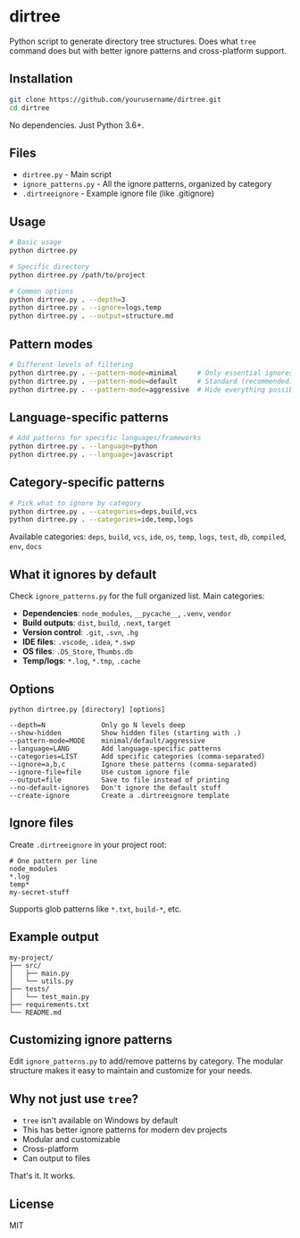 # dirtree

Python script to generate directory tree structures. Does what `tree` command does but with better ignore patterns and cross-platform support.

## Installation

```bash
git clone https://github.com/yourusername/dirtree.git
cd dirtree
```

No dependencies. Just Python 3.6+.

## Files

- `dirtree.py` - Main script
- `ignore_patterns.py` - All the ignore patterns, organized by category
- `.dirtreeignore` - Example ignore file (like .gitignore)

## Usage

```bash
# Basic usage
python dirtree.py

# Specific directory
python dirtree.py /path/to/project

# Common options
python dirtree.py . --depth=3
python dirtree.py . --ignore=logs,temp
python dirtree.py . --output=structure.md
```

## Pattern modes

```bash
# Different levels of filtering
python dirtree.py . --pattern-mode=minimal     # Only essential ignores
python dirtree.py . --pattern-mode=default     # Standard (recommended)
python dirtree.py . --pattern-mode=aggressive  # Hide everything possible
```

## Language-specific patterns

```bash
# Add patterns for specific languages/frameworks
python dirtree.py . --language=python
python dirtree.py . --language=javascript
```

## Category-specific patterns

```bash
# Pick what to ignore by category
python dirtree.py . --categories=deps,build,vcs
python dirtree.py . --categories=ide,temp,logs
```

Available categories: `deps`, `build`, `vcs`, `ide`, `os`, `temp`, `logs`, `test`, `db`, `compiled`, `env`, `docs`

## What it ignores by default

Check `ignore_patterns.py` for the full organized list. Main categories:

- **Dependencies**: `node_modules`, `__pycache__`, `.venv`, `vendor`
- **Build outputs**: `dist`, `build`, `.next`, `target`
- **Version control**: `.git`, `.svn`, `.hg`
- **IDE files**: `.vscode`, `.idea`, `*.swp`
- **OS files**: `.DS_Store`, `Thumbs.db`
- **Temp/logs**: `*.log`, `*.tmp`, `.cache`

## Options

```
python dirtree.py [directory] [options]

--depth=N              Only go N levels deep
--show-hidden          Show hidden files (starting with .)
--pattern-mode=MODE    minimal/default/aggressive
--language=LANG        Add language-specific patterns
--categories=LIST      Add specific categories (comma-separated)
--ignore=a,b,c         Ignore these patterns (comma-separated)
--ignore-file=file     Use custom ignore file
--output=file          Save to file instead of printing
--no-default-ignores   Don't ignore the default stuff
--create-ignore        Create a .dirtreeignore template
```

## Ignore files

Create `.dirtreeignore` in your project root:

```
# One pattern per line
node_modules
*.log
temp*
my-secret-stuff
```

Supports glob patterns like `*.txt`, `build-*`, etc.

## Example output

```
my-project/
├── src/
│   ├── main.py
│   └── utils.py
├── tests/
│   └── test_main.py
├── requirements.txt
└── README.md
```

## Customizing ignore patterns

Edit `ignore_patterns.py` to add/remove patterns by category. The modular structure makes it easy to maintain and customize for your needs.

## Why not just use `tree`?

- `tree` isn't available on Windows by default
- This has better ignore patterns for modern dev projects
- Modular and customizable
- Cross-platform
- Can output to files

That's it. It works.

## License

MIT
